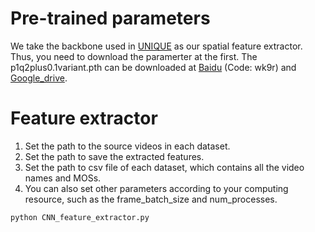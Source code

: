 # Pre-trained parameters 
We take the backbone used in [UNIQUE](https://github.com/zwx8981/UNIQUE) as our spatial feature extractor. Thus, you need to download the paramerter at the first. The p1q2plus0.1variant.pth can be downloaded at [Baidu](https://pan.baidu.com/s/1fakwlrv2pqRbMZLeRFRz9g) (Code: wk9r) and [Google_drive](https://drive.google.com/file/d/1AyMrcPvSb53eEBMUJiXSNCw2nYiKy0TK/view?usp=sharing).

# Feature extractor

1. Set the path to the source videos in each dataset. 
2. Set the path to save the extracted features.
3. Set the path to csv file of each dataset, which contains all the video names and MOSs.
4. You can also set other parameters according to your computing resource, such as the frame_batch_size and num_processes.

```
python CNN_feature_extractor.py
```